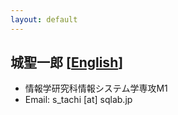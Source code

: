 ```yaml
---
layout: default
---
```


## 城聖一郎 [[English](./s_tachi_en)]

- 情報学研究科情報システム学専攻M1
- Email: s_tachi [at] sqlab.jp